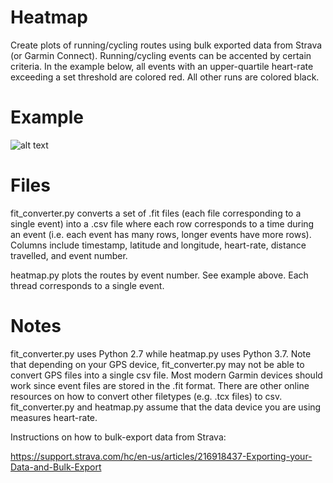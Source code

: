 # Heatmap
Create plots of running/cycling routes using bulk exported data from Strava (or Garmin Connect).
Running/cycling events can be accented by certain criteria. In the example below, all events with
an upper-quartile heart-rate exceeding a set threshold are colored red. All other runs are colored black.

# Example
![alt text](https://i0.wp.com/harveybarnhard.com/wp-content/uploads/2019/03/heartrate.jpg?ssl=1)

# Files
fit_converter.py converts a set of .fit files (each file corresponding to a single event) into a .csv file where each row corresponds to
a time during an event (i.e. each event has many rows, longer events have more rows). Columns include timestamp, latitude and longitude, heart-rate, distance travelled, and event number.

heatmap.py plots the routes by event number. See example above. Each thread corresponds to a single event.

# Notes
fit_converter.py uses Python 2.7 while heatmap.py uses Python 3.7. Note that depending on your GPS device,
fit_converter.py may not be able to convert GPS files into a single csv file. Most modern Garmin devices should work since
event files are stored in the .fit format. There are other online resources on how to convert other filetypes (e.g. .tcx files) to csv.
fit_converter.py and heatmap.py assume that the data device you are using measures heart-rate.

Instructions on how to bulk-export data from Strava:

https://support.strava.com/hc/en-us/articles/216918437-Exporting-your-Data-and-Bulk-Export

